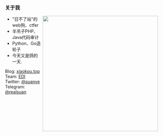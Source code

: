 ### 关于我
<img align='right' src="https://github-readme-stats.vercel.app/api?username=suanve&show_icons=true&theme=radical" width="380">


- "日不了站"的web狗、ctfer
- 半吊子PHP、Java代码审计
- Python、Go造轮子
- 今天又是鸽的一天.

Blog: [xiaokou.top](https://susec.me)  
Team: [EDI](https://mp.weixin.qq.com/mp/profile_ext?action=home&__biz=MzIzMTQ4NzE2Ng==&scene=124#wechat_redirect)  
Twitter: [@suanve](https://twitter.com/suanve)  
Telegram: [@realsuan](https://t.me/realsuan)
